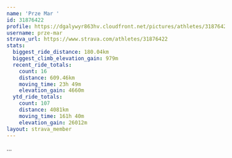 ```yaml
---
name: 'Prze Mar '
id: 31876422
profile: https://dgalywyr863hv.cloudfront.net/pictures/athletes/31876422/22548952/4/large.jpg
username: prze-mar
strava_url: https://www.strava.com/athletes/31876422
stats:
  biggest_ride_distance: 180.04km
  biggest_climb_elevation_gain: 979m
  recent_ride_totals:
    count: 16
    distance: 609.46km
    moving_time: 23h 49m
    elevation_gain: 4660m
  ytd_ride_totals:
    count: 107
    distance: 4081km
    moving_time: 161h 40m
    elevation_gain: 26012m
layout: strava_member
--- 
```

...
